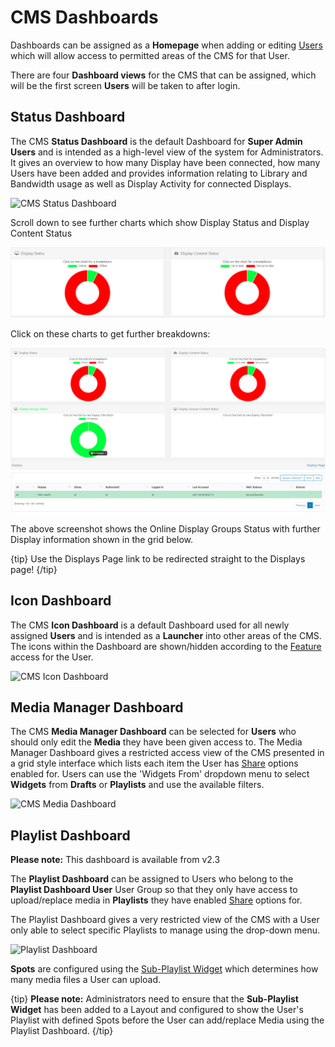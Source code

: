 <!--toc=tour-->

# CMS Dashboards

Dashboards can be assigned as a **Homepage** when adding or editing [Users](users_administration.html) which will allow access to permitted areas of the CMS for that User.

There are four **Dashboard views** for the CMS that can be assigned, which will be the first screen **Users** will be taken to after login.  

## Status Dashboard

The CMS **Status Dashboard** is the default Dashboard for **Super Admin Users** and is intended as a high-level view of the system for Administrators. It gives an overview to how many Display have been connected, how many Users have been added and provides information relating to Library and Bandwidth usage as well as Display Activity for connected Displays.

![CMS Status Dashboard](img/tour_cms_status_dashboard.png)

Scroll down to see further charts which show Display Status and Display Content Status

![Display Charts](img/tour_status_dashboard_charts.png)

Click on these charts to get further breakdowns:

![Chart Breakdowns](img/tour_status_dashboard_breakdown.png)

The above screenshot shows the Online Display Groups Status with further Display information shown in the grid below.

{tip}
Use the Displays Page link to be redirected straight to the Displays page!
{/tip}

## Icon Dashboard 

The CMS **Icon Dashboard** is a default Dashboard used for all newly assigned **Users** and is intended as a **Launcher** into other areas of the CMS. The icons within the Dashboard are shown/hidden according to the [Feature](users_features_and_sharing.html) access for the User.

![CMS Icon Dashboard](img/tour_cms_icon_dashboard.png)



## Media Manager Dashboard

The CMS **Media Manager Dashboard** can be selected for **Users** who should only edit the **Media** they have been given access to. The Media Manager Dashboard gives a restricted access view of the CMS presented in a grid style interface which lists each item the User has [Share](users_features_and_sharing.html) options enabled for. Users can use the 'Widgets From' dropdown menu to select **Widgets** from **Drafts** or **Playlists** and use the available filters.

![CMS Media Dashboard](img/tour_cms_media_dashboard.png)



## Playlist Dashboard

**Please note:** This dashboard is available from v2.3

The **Playlist Dashboard** can be assigned to Users who belong to the **Playlist Dashboard User** User Group so that they only have access to upload/replace media in **Playlists** they have enabled [Share](users_features_and_sharing.html) options for.

The Playlist Dashboard gives a very restricted view of the CMS with a User only able to select specific Playlists to manage using the drop-down menu.

![Playlist Dashboard](img/v2.3_tour_cms_dashboards_playlist_dashboard.png)

**Spots** are configured using the [Sub-Playlist Widget](media_module_subplaylist.html) which determines how many media files a User can upload. 

{tip}
**Please note:** Administrators need to ensure that the **Sub-Playlist Widget** has been added to a Layout and configured to show the User's Playlist with defined Spots before the User can add/replace Media using the Playlist Dashboard.
{/tip}

